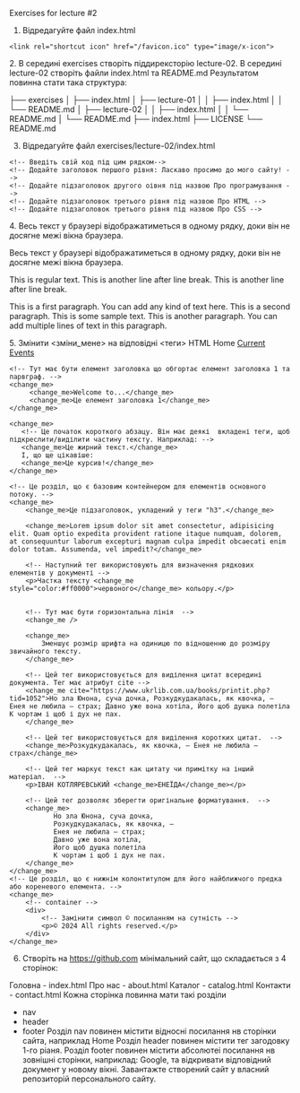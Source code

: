 Exercises for lecture #2
1. Відредагуйте файл index.html
<!DOCTYPE html>
<html lang="en">
<head>
    <meta charset="UTF-8">
    <meta name="viewport" content="width=device-width, initial-scale=1.0">
    <!-- змініть title на: Моя домашня сторінка -->
    <title>Document</title>

	<link rel="shortcut icon" href="/favicon.ico" type="image/x-icon">

</head>
<body>

</body>
</html>
2. В середині exercises створіть піддирексторію lecture-02. В середині lecture-02 створіть файли index.html та README.md
Результатом повинна стати така структура:

├── exercises
│   ├── index.html
│   ├── lecture-01
│   │   ├── index.html
│   │   └── README.md
│   ├── lecture-02
│   │   ├── index.html
│   │   └── README.md
│   └── README.md
├── index.html
├── LICENSE
└── README.md

3. Відредагуйте файл exercises/lecture-02/index.html
<!DOCTYPE html>
<html lang="en">
<head>
    <meta charset="UTF-8">
    <meta name="viewport" content="width=device-width, initial-scale=1.0">
    <!-- змініть title на: Моя домашня сторінка -->
    <title>Document</title>
</head>
<body>
    
    <!-- Введіть свій код під цим рядком-->
    <!-- Додайте заголовок першого рівня: Ласкаво просимо до мого сайту! -->
    <!-- Додайте підзаголовок другого оівня під назвою Про програмування -->
	<!-- Додайте підзаголовок третього рівня під назвою Про HTML -->
    <!-- Додайте підзаголовок третього рівня під назвою Про CSS -->

</body>
</html>
4. Весь текст у браузері відображатиметься в одному рядку, доки він не досягне межі вікна браузера.
<body>

Весь текст у браузері відображатиметься в одному рядку, доки він не досягне межі вікна браузера. 

<!-- додати розрив рядків для наступних 3-х речень -->

This is regular text.
This is another line after line break.
This is another line after line break.

<!-- форматувати наступні 3 речення як параграфи -->

This is a first paragraph. You can add any kind of text here. 
This is a second paragraph. This is some sample text. 
This is another paragraph. You can add multiple lines of text in this paragraph.

</body>
5. Змінити <зміни_мене> на відповідні <теги> HTML
	<!-- Тут має бути розділ сторінки, що містить посилання на інші сторінки або частини сторінок.  -->
	<change_me>
		<!-- Тут має бути елемент списку елементів, де порядок елементів не важливий -->
		<change_me>
 			<!-- Елементи списку є дочірніми вузлами списку елементів. -->
  			<change_me>
  				<!-- Елемент з обов’язковим атрибутом href, що задає URl-адресу веб-сторінки: -->
  				<change_me href="/">Home</change_me>
	  			<change_me><a href="/events">Current Events</a></change_me>
 			</change_me>
 		</change_me>
	</change_me>

	<!-- Тут має бути елемент заголовка що обгортає елемент заголовка 1 та парвграф. -->
	<change_me>
		 <change_me>Welcome to...</change_me>
		 <change_me>Це елемент заголовка 1</change_me>
	</change_me>

	<change_me>
	   <!-- Це початок короткого абзацу. Він має деякі  вкладені теги, щоб підкреслити/виділити частину тексту. Наприклад: -->
	   <change_me>Це жирний текст.</change_me>
	   І, що ще цікавіше:
	   <change_me>Це курсив!</change_me>
	</change_me>

	<!-- Це розділ, що є базовим контейнером для елементів основного потоку. -->
	<change_me>
		<change_me>Це підзаголовок, укладений у теги "h3".</change_me>

   		<change_me>Lorem ipsum dolor sit amet consectetur, adipisicing elit. Quam optio expedita provident ratione itaque numquam, dolorem, at consequuntur laborum excepturi magnam culpa impedit obcaecati enim dolor totam. Assumenda, vel impedit?</change_me>
   
		<!-- Наступний тег використовують для визначення рядкових елементів у документі -->
		<p>Частка тексту <change_me style="color:#ff0000">червоного</change_me> кольору.</p>
		
		
   		<!-- Тут має бути горизонтальна лінія  -->
    	<change_me />
   
	    <change_me>
	   		Зменшує розмір шрифта на одиницю по відношенню до розміру звичайного тексту.
	   	</change_me>

   		<!-- Цей тег використовується для виділення цитат всередині документа. Тег має атрибут cite -->
		<change_me cite="https://www.ukrlib.com.ua/books/printit.php?tid=1052">Но зла Юнона, суча дочка, Розкудкудакалась, як квочка, — Енея не любила — страх; Давно уже вона хотіла, Його щоб душка полетіла К чортам і щоб і дух не пах.
		</change_me>

		<!-- Цей тег використовується для виділення коротких цитат.  -->
		<change_me>Розкудкудакалась, як квочка, — Енея не любила — страх</change_me>

		<!-- Цей тег маркує текст как цитату чи примітку на інший матеріал.  -->
		<p>ІВАН КОТЛЯРЕВСЬКИЙ <change_me>ЕНЕЇДА</change_me></p>

   		<!-- Цей тег дозволяє зберегти оригінальне форматування.  -->
		<change_me>
		       Но зла Юнона, суча дочка,
		       Розкудкудакалась, як квочка, —
		       Енея не любила — страх;
		       Давно уже вона хотіла,
		       Його щоб душка полетіла
		       К чортам і щоб і дух не пах.
		</change_me>
	</change_me>
	<!-- Це розділ, що є нижнім колонтитулом для його найближчого предка або кореневого елемента. -->
	<change_me>
	    <!-- container -->
	    <div>
		    <!-- Замінити символ © посиланням на сутність -->
		    <p>© 2024 All rights reserved.</p>
	    </div>
	</change_me>
6. Створіть на https://github.com мінімальний сайт, що складається з 4 сторінок:

Головна - index.html
Про нас - about.html
Каталог - catalog.html
Контакти - contact.html
Кожна сторінка повинна мати такі розділи

- nav
- header
- footer
Розділ nav повинен містити відносні посилання нв сторінки сайта, наприклад Home
Розділ header повинен містити тег загодовку 1-го ріаня.
Розділ footer повинен містити абсолютеі посилання нв зовнішні сторінки, наприклад: Google, та відкривати відповідний документ у новому вікні.
Завантажте створений сайт у власний репозиторій персонального сайту.